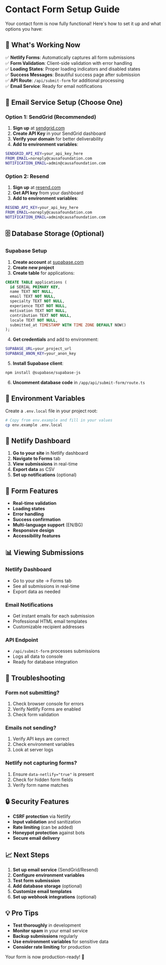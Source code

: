 # Contact Form Setup Guide

Your contact form is now fully functional! Here's how to set it up and what options you have:

## 🚀 **What's Working Now**

✅ **Netlify Forms**: Automatically captures all form submissions  
✅ **Form Validation**: Client-side validation with error handling  
✅ **Loading States**: Proper loading indicators and disabled states  
✅ **Success Messages**: Beautiful success page after submission  
✅ **API Route**: `/api/submit-form` for additional processing  
✅ **Email Service**: Ready for email notifications  

## 📧 **Email Service Setup (Choose One)**

### **Option 1: SendGrid (Recommended)**

1. **Sign up** at [sendgrid.com](https://sendgrid.com)
2. **Create API Key** in your SendGrid dashboard
3. **Verify your domain** for better deliverability
4. **Add to environment variables**:

```bash
SENDGRID_API_KEY=your_api_key_here
FROM_EMAIL=noreply@causafoundation.com
NOTIFICATION_EMAIL=admin@causafoundation.com
```

### **Option 2: Resend**

1. **Sign up** at [resend.com](https://resend.com)
2. **Get API key** from your dashboard
3. **Add to environment variables**:

```bash
RESEND_API_KEY=your_api_key_here
FROM_EMAIL=noreply@causafoundation.com
NOTIFICATION_EMAIL=admin@causafoundation.com
```

## 🗄️ **Database Storage (Optional)**

### **Supabase Setup**

1. **Create account** at [supabase.com](https://supabase.com)
2. **Create new project**
3. **Create table** for applications:

```sql
CREATE TABLE applications (
  id SERIAL PRIMARY KEY,
  name TEXT NOT NULL,
  email TEXT NOT NULL,
  specialty TEXT NOT NULL,
  experience TEXT NOT NULL,
  motivation TEXT NOT NULL,
  contribution TEXT NOT NULL,
  locale TEXT NOT NULL,
  submitted_at TIMESTAMP WITH TIME ZONE DEFAULT NOW()
);
```

4. **Get credentials** and add to environment:

```bash
SUPABASE_URL=your_project_url
SUPABASE_ANON_KEY=your_anon_key
```

5. **Install Supabase client**:

```bash
npm install @supabase/supabase-js
```

6. **Uncomment database code** in `/app/api/submit-form/route.ts`

## 🔧 **Environment Variables**

Create a `.env.local` file in your project root:

```bash
# Copy from env.example and fill in your values
cp env.example .env.local
```

## 📱 **Netlify Dashboard**

1. **Go to your site** in Netlify dashboard
2. **Navigate to Forms** tab
3. **View submissions** in real-time
4. **Export data** as CSV
5. **Set up notifications** (optional)

## 🎯 **Form Features**

- **Real-time validation**
- **Loading states**
- **Error handling**
- **Success confirmation**
- **Multi-language support** (EN/BG)
- **Responsive design**
- **Accessibility features**

## 📊 **Viewing Submissions**

### **Netlify Dashboard**
- Go to your site → Forms tab
- See all submissions in real-time
- Export data as needed

### **Email Notifications**
- Get instant emails for each submission
- Professional HTML email templates
- Customizable recipient addresses

### **API Endpoint**
- `/api/submit-form` processes submissions
- Logs all data to console
- Ready for database integration

## 🚨 **Troubleshooting**

### **Form not submitting?**
1. Check browser console for errors
2. Verify Netlify Forms are enabled
3. Check form validation

### **Emails not sending?**
1. Verify API keys are correct
2. Check environment variables
3. Look at server logs

### **Netlify not capturing forms?**
1. Ensure `data-netlify="true"` is present
2. Check for hidden form fields
3. Verify form name matches

## 🔒 **Security Features**

- **CSRF protection** via Netlify
- **Input validation** and sanitization
- **Rate limiting** (can be added)
- **Honeypot protection** against bots
- **Secure email delivery**

## 📈 **Next Steps**

1. **Set up email service** (SendGrid/Resend)
2. **Configure environment variables**
3. **Test form submission**
4. **Add database storage** (optional)
5. **Customize email templates**
6. **Set up webhook integrations** (optional)

## 💡 **Pro Tips**

- **Test thoroughly** in development
- **Monitor spam** in your email service
- **Backup submissions** regularly
- **Use environment variables** for sensitive data
- **Consider rate limiting** for production

Your form is now production-ready! 🎉
